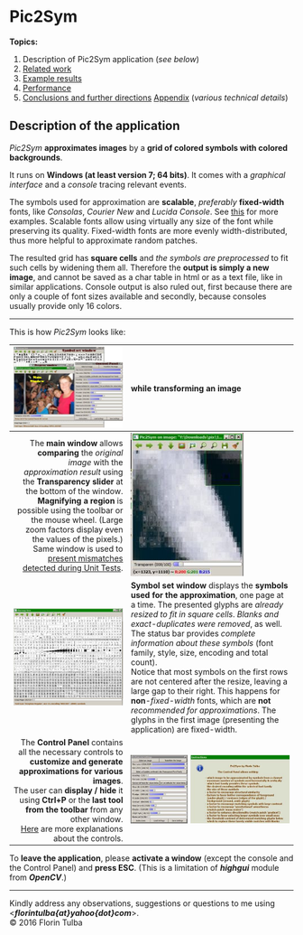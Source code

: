 # Pic2Sym #

**Topics:**

1. Description of Pic2Sym application \(*see below*\)
2. [Related work](doc/relatedWork.md)
3. [Example results](doc/results.md)
4. [Performance](doc/performance.md)
5. [Conclusions and further directions](doc/conclusions.md)
	[Appendix](doc/appendix.md) \(*various technical details*\)

## Description of the application ##

*Pic2Sym* **approximates images** by a **grid of colored symbols with colored backgrounds**.

It runs on **Windows \(at least version 7; 64 bits\)**. It comes with a *graphical interface* and a *console* tracing relevant events.

The symbols used for approximation are **scalable**, *preferably* **fixed\-width** fonts, like *Consolas*, *Courier New* and *Lucida Console*. See [this](https://en.wikipedia.org/wiki/Samples_of_monospaced_typefaces) for more examples. Scalable fonts allow using virtually any size of the font while preserving its quality. Fixed\-width fonts are more evenly width\-distributed, thus more helpful to approximate random patches.

The resulted grid has **square cells** and *the symbols are preprocessed* to fit such cells by widening them all. Therefore the **output is simply a new image**, and cannot be saved as a char table in html or as a text file, like in similar applications.
Console output is also ruled out, first because there are only a couple of font sizes available and secondly, because consoles usually provide only 16 colors.

- - -

This is how *Pic2Sym* looks like:

| ![](doc/EndOfTransformation.jpg) | while transforming an image |
| -: | :- |
| The **main window** allows **comparing** the *original image* with the *approximation result* using the **Transparency slider** at the bottom of the window.<br>**Magnifying a region** is possible using the toolbar or the mouse wheel. \(Large zoom factors display even the values of the pixels.\)<br>Same window is used to [present mismatches detected during Unit Tests](doc/UnitTesting.md). | ![](doc/MainAfterTransform.jpg) |
| ![](doc/CmapViewer.jpg) | **Symbol set window** displays the **symbols used for the approximation**, one page at a time. The presented glyphs are *already resized to fit in square cells*. *Blanks and exact\-duplicates were removed*, as well.<br>The status bar provides *complete information about these symbols* \(font family, style, size, encoding and total count\).<br>Notice that most symbols on the first rows are not centered after the resize, leaving a large gap to their right. This happens for **non**\-*fixed\-width* fonts, which are **not** *recommended for approximations*. The glyphs in the first image \(presenting the application\) are fixed\-width. |
| The **Control Panel** contains all the necessary controls to **customize and generate approximations for various images**.<br>The user can **display / hide** it using **Ctrl\+P** or the **last tool from the toolbar** from any other window.<br>[Here](doc/CtrlPanel.md) are more explanations about the controls. | ![](doc/CtrlPanelAndInstructions.jpg) |

To **leave the application**, please **activate a window** (except the console and the Control Panel) and **press ESC**. \(This is a limitation of ***highgui*** module from ***OpenCV***.\)

----------

Kindly address any observations, suggestions or questions to me using <***florintulba{at}yahoo{dot}com***>.<br>&copy; 2016 Florin Tulba
